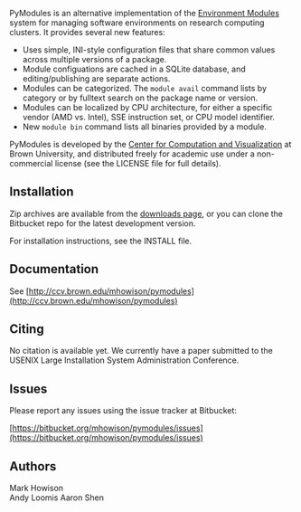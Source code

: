 PyModules is an alternative implementation of the
[Environment Modules](http://modules.sourceforge.net/) system
for managing software environments on research computing clusters.
It provides several new features:

* Uses simple, INI-style configuration files that share common values across
  multiple versions of a package.
* Module configuations are cached in a SQLite database, and editing/publishing
  are separate actions.
* Modules can be categorized. The `module avail` command lists by
  category or by fulltext search on the package name or version.
* Modules can be localized by CPU architecture, for either a specific vendor
  (AMD vs. Intel), SSE instruction set, or CPU model identifier.
* New `module bin` command lists all binaries provided by a module.

PyModules is developed by the
[Center for Computation and Visualization](http://ccv.brown.edu/)
at Brown University, and distributed freely for academic use under a
non-commercial license (see the LICENSE file for full details).

## Installation

Zip archives are available from the [downloads
page](https://bitbucket.org/mhowison/pymodules/downloads), or you can clone the
Bitbucket repo for the latest development version.

For installation instructions, see the INSTALL file.

## Documentation

See [http://ccv.brown.edu/mhowison/pymodules](http://ccv.brown.edu/mhowison/pymodules)

## Citing

No citation is available yet. We currently have a paper submitted to the USENIX
Large Installation System Administration Conference.

## Issues

Please report any issues using the issue tracker at Bitbucket:

[https://bitbucket.org/mhowison/pymodules/issues](https://bitbucket.org/mhowison/pymodules/issues)

## Authors
Mark Howison  
Andy Loomis
Aaron Shen


